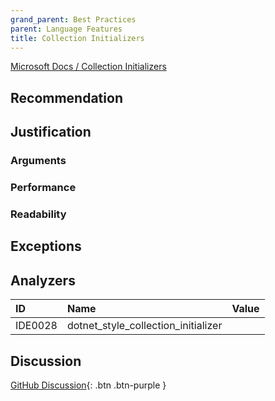 ```yaml
---
grand_parent: Best Practices
parent: Language Features
title: Collection Initializers
---
```


[Microsoft Docs / Collection Initializers](https://docs.microsoft.com/dotnet/csharp/programming-guide/classes-and-structs/object-and-collection-initializers#collection-initializers)

## Recommendation

## Justification

### Arguments

### Performance

### Readability

## Exceptions

## Analyzers

| ID | Name | Value
|:-|:-|:-|
| IDE0028 | dotnet_style_collection_initializer | |

## Discussion

[GitHub Discussion](){: .btn .btn-purple }
